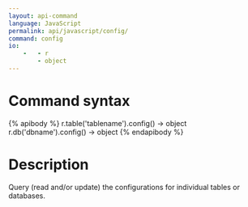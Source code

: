 ```yaml
---
layout: api-command
language: JavaScript
permalink: api/javascript/config/
command: config
io:
    -   - r
        - object
---
```

# Command syntax #

{% apibody %}
r.table('tablename').config() &rarr; object
r.db('dbname').config() &rarr; object
{% endapibody %}

# Description #

Query (read and/or update) the configurations for individual tables or databases.
